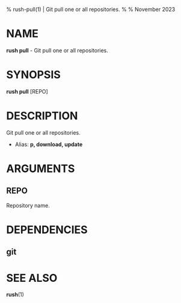 % rush-pull(1) | Git pull one or all repositories.
% 
% November 2023

NAME
==================================================

**rush pull** - Git pull one or all repositories.

SYNOPSIS
==================================================

**rush pull** [REPO]

DESCRIPTION
==================================================

Git pull one or all repositories.

- Alias: **p, download, update**

ARGUMENTS
==================================================

REPO
--------------------------------------------------

Repository name.


DEPENDENCIES
==================================================

git
--------------------------------------------------


SEE ALSO
==================================================

**rush**(1)


